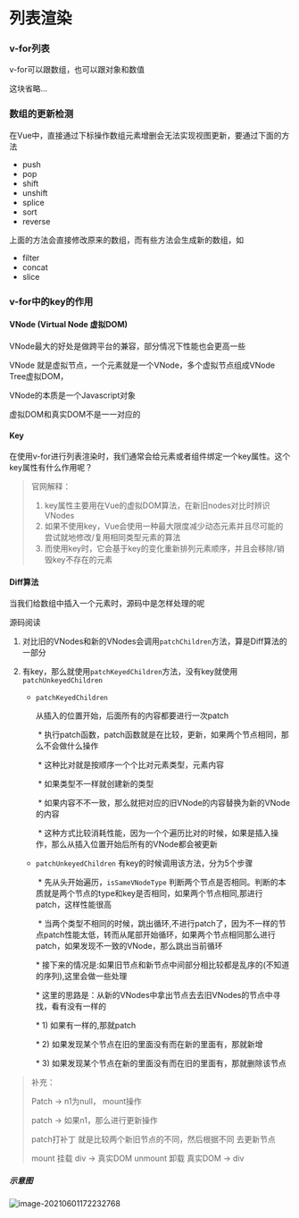 # 列表渲染

### v-for列表

v-for可以跟数组，也可以跟对象和数值

这块省略...

### 数组的更新检测

在Vue中，直接通过下标操作数组元素增删会无法实现视图更新，要通过下面的方法

- push
- pop
- shift
- unshift
- splice
- sort
- reverse

上面的方法会直接修改原来的数组，而有些方法会生成新的数组，如

- filter
- concat
- slice

### v-for中的key的作用

#### VNode (Virtual Node 虚拟DOM)

VNode最大的好处是做跨平台的兼容，部分情况下性能也会更高一些

VNode 就是虚拟节点，一个元素就是一个VNode，多个虚拟节点组成VNode Tree虚拟DOM，

VNode的本质是一个Javascript对象

虚拟DOM和真实DOM不是一一对应的

#### Key

在使用v-for进行列表渲染时，我们通常会给元素或者组件绑定一个key属性。这个key属性有什么作用呢？

> 官网解释：
>
> 1. key属性主要用在Vue的虚拟DOM算法，在新旧nodes对比时辨识VNodes
> 2. 如果不使用key，Vue会使用一种最大限度减少动态元素并且尽可能的尝试就地修改/复用相同类型元素的算法
> 3. 而使用key时，它会基于key的变化重新排列元素顺序，并且会移除/销毁key不存在的元素



#### Diff算法

当我们给数组中插入一个元素时，源码中是怎样处理的呢

源码阅读

1. 对比旧的VNodes和新的VNodes会调用`patchChildren`方法，算是Diff算法的一部分

2. 有key，那么就使用`patchKeyedChildren`方法，没有key就使用`patchUnkeyedChildren`

   - `patchKeyedChildren`

     从插入的位置开始，后面所有的内容都要进行一次patch

     ​    \* 执行patch函数，patch函数就是在比较，更新，如果两个节点相同，那么不会做什么操作

     ​    \* 这种比对就是按顺序一个个比对元素类型，元素内容

     ​    \* 如果类型不一样就创建新的类型

     ​    \* 如果内容不不一致，那么就把对应的旧VNode的内容替换为新的VNode的内容

     ​    \* 这种方式比较消耗性能，因为一个个遍历比对的时候，如果是插入操作，那么从插入位置开始后所有的VNode都会被更新

   - `patchUnkeyedChildren` 有key的时候调用该方法，分为5个步骤

     ​    \* 先从头开始遍历，`isSameVNodeType` 判断两个节点是否相同。判断的本质就是两个节点的type和key是否相同，如果两个节点相同,那进行patch，这样性能很高

     ​	* 当两个类型不相同的时候，跳出循环,不进行patch了，因为不一样的节点patch性能太低，转而从尾部开始循环，如果两个节点相同那么进行patch，如果发现不一致的VNode，那么跳出当前循环

        \* 接下来的情况是:如果旧节点和新节点中间部分相比较都是乱序的(不知道的序列),这里会做一些处理

        \* 这里的思路是：从新的VNodes中拿出节点去去旧VNodes的节点中寻找，看有没有一样的

        \* 1) 如果有一样的,那就patch

        \* 2) 如果发现某个节点在旧的里面没有而在新的里面有，那就新增

        \* 3) 如果发现某个节点在新的里面没有而在旧的里面有，那就删除该节点



> 补充：
>
> Patch -> n1为null， mount操作
>
> patch -> 如果n1，那么进行更新操作
>
> patch打补丁 就是比较两个新旧节点的不同，然后根据不同 去更新节点
>
> 
>
> mount 挂载 div -> 真实DOM
> unmount 卸载 真实DOM -> div



##### 示意图

![image-20210601172232768](C:\Users\OrderPlus\AppData\Roaming\Typora\typora-user-images\image-20210601172232768.png)



